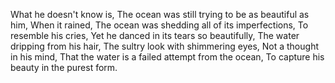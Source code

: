<p>
  What he doesn't know is,
The ocean was still trying to be as beautiful as him,
When it rained,
The ocean was shedding all of its imperfections,
To resemble his cries,
Yet he danced in its tears so beautifully,
The water dripping from his hair,
The sultry look with shimmering eyes,
Not a thought in his mind,
That the water is a failed attempt from the ocean,
To capture his beauty in the purest form.
</p>
